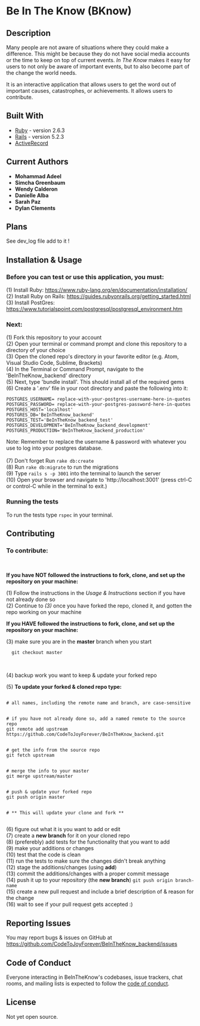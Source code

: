 # Be In The Know (BKnow)

## Description
Many people are not aware of situations where they could make a difference. This might be because they do not have social media accounts or the time to keep on top of current events. *In The Know* makes it easy for users to not only be aware of important events, but to also become part of the change the world needs.

It is an interactive application that allows users to get the word out of important causes, catastrophes, or achievements. It allows users to contribute.

## Built With

* [Ruby](https://www.ruby-lang.org/en/) - version 2.6.3
* [Rails](https://guides.rubyonrails.org/) - version 5.2.3
* [ActiveRecord](https://guides.rubyonrails.org/active_record_basics.html)


## Current Authors

* **Mohammad Adeel**
* **Simcha Greenbaum**
* **Wendy Calderon**
* **Danielle Alba**
* **Sarah Paz**
* **Dylan Clements**



## Plans
See dev_log file add to it !

## Installation & Usage

### Before you can test or use this application, you must:

(1) Install Ruby: https://www.ruby-lang.org/en/documentation/installation/ <br />
(2) Install Ruby on Rails: https://guides.rubyonrails.org/getting_started.html <br />
(3) Install PostGres: https://www.tutorialspoint.com/postgresql/postgresql_environment.htm <br />

### Next:

(1) Fork this repository to your account <br />
(2) Open your terminal or command prompt and clone this repository to a directory of your choice <br />
(3) Open the cloned repo's directory in your favorite editor (e.g. Atom, Visual Studio Code, Sublime, Brackets) <br />
(4) In the Terminal or Command Prompt, navigate to the 'BeInTheKnow_backend' directory <br />
(5) Next, type 'bundle install'. This should install all of the required gems <br />
(6) Create a '.env' file in your root directory and paste the following into it:

```
POSTGRES_USERNAME= replace-with-your-postgres-username-here-in-quotes
POSTGRES_PASSWORD= replace-with-your-postgres-password-here-in-quotes
POSTGRES_HOST='localhost'
POSTGRES_DB='BeInTheKnow_backend'
POSTGRES_TEST='BeInTheKnow_backend_test'
POSTGRES_DEVELOPMENT='BeInTheKnow_backend_development'
POSTGRES_PRODUCTION='BeInTheKnow_backend_production'
```

Note: Remember to replace the username & password with whatever you use to log into your postgres database.<br />
<br />
(7) Don't forget Run `rake db:create` <br />
(8) Run `rake db:migrate` to run the migrations <br />
(9) Type `rails s -p 3001` into the terminal to launch the server <br />
(10) Open your browser and navigate to 'http://localhost:3001' (press ctrl-C or control-C while in the terminal to exit.)<br />

### Running the tests
To run the tests type  `rspec` in your terminal.

## Contributing

### To contribute: <br />
<br />

**If you have NOT followed the instructions to fork, clone, and set up the repository on your machine:**

(1) Follow the instructions in the *Usage & Instructions* section if you have not already done so <br />
(2) Continue to *(3)* once you have forked the repo, cloned it, and gotten the repo working on your machine <br />


**If you HAVE followed the instructions to fork, clone, and set up the repository on your machine:**

(3) make sure you are in the **master** branch when you start<br />
```
  git checkout master
```
<br />

(4) backup work you want to keep & update your forked repo<br />

(5) **To update your forked & cloned repo type:**


 ```

 # all names, including the remote name and branch, are case-sensitive


 # if you have not already done so, add a named remote to the source repo
 git remote add upstream https://github.com/CodeToJoyForever/BeInTheKnow_backend.git


 # get the info from the source repo
 git fetch upstream


 # merge the info to your master
 git merge upstream/master


 # push & update your forked repo
 git push origin master


 # ** This will update your clone and fork **


 ```


(6) figure out what it is you want to add or edit <br />
(7) create a **new branch** for it on your cloned repo <br />
(8) (preferebly) add tests for the functionality that you want to add <br />
(9) make your additions or changes <br />
(10) test that the code is clean <br />
(11) run the tests to make sure the changes didn't break anything <br />
(12) stage the additions/changes (using **add**) <br />
(13) commit the additions/changes with a proper commit message <br />
(14) push it up to your repository (the **new branch**) ```git push origin branch-name``` <br />
(15) create a new pull request and include a brief description of & reason for the change <br />
(16) wait to see if your pull request gets accepted :) <br />

## Reporting Issues

You may report bugs & issues on GitHub at https://github.com/CodeToJoyForever/BeInTheKnow_backend/issues

## Code of Conduct

Everyone interacting in BeInTheKnow's codebases, issue trackers, chat rooms, and mailing lists is expected to follow the [code of conduct](https://github.com/CodeToJoyForever/BeInTheKnow_backend/blob/master/CODE_OF_CONDUCT.md).

## License
Not yet open source.
